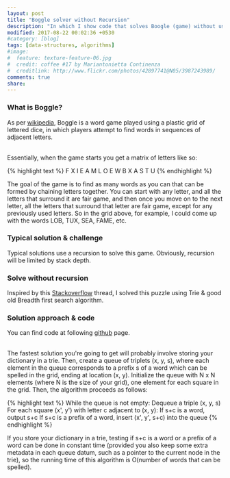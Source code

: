 ```yaml
---
layout: post
title: "Boggle solver without Recursion"
description: "In which I show code that solves Boogle (game) without using any recursion"
modified: 2017-08-22 00:02:36 +0530
#category: [blog]
tags: [data-structures, algorithms]
#image:
#  feature: texture-feature-06.jpg
#  credit: coffee #17 by Mariantonietta Continenza
#  creditlink: http://www.flickr.com/photos/42897741@N05/3987243989/
comments: true
share: 
---
```


### What is Boggle?

As per [wikipedia], Boggle is a word game played using a plastic grid of lettered dice, in which players attempt to find words in sequences of adjacent letters.  

<br/>
Essentially, when the game starts you get a matrix of letters like so:

{% highlight text %}
F X I E
A M L O
E W B X
A S T U
{% endhighlight %}

The goal of the game is to find as many words as you can that can be formed by chaining letters together. You can start with any letter, and all the letters that surround it are fair game, and then once you move on to the next letter, all the letters that surround that letter are fair game, except for any previously used letters. So in the grid above, for example, I could come up with the words LOB, TUX, SEA, FAME, etc. 

### Typical solution & challenge

Typical solutions use a recursion to solve this game. Obviously, recursion will be limited by stack depth.

### Solve without recursion

Inspired by this [Stackoverflow] thread, I solved this puzzle using Trie & good old Breadth first search algorithm.

### Solution approach & code

You can find code at following [github] page.

<br/>
The fastest solution you're going to get will probably involve storing your dictionary in a trie. Then, create a queue of triplets (x, y, s), where each element in the queue corresponds to a prefix s of a word which can be spelled in the grid, ending at location (x, y). Initialize the queue with N x N elements (where N is the size of your grid), one element for each square in the grid. Then, the algorithm proceeds as follows:

{% highlight text %}
While the queue is not empty:
  Dequeue a triple (x, y, s)
  For each square (x', y') with letter c adjacent to (x, y):
    If s+c is a word, output s+c
    If s+c is a prefix of a word, insert (x', y', s+c) into the queue
{% endhighlight %}

If you store your dictionary in a trie, testing if s+c is a word or a prefix of a word can be done in constant time (provided you also keep some extra metadata in each queue datum, such as a pointer to the current node in the trie), so the running time of this algorithm is O(number of words that can be spelled).

[wikipedia]:https://en.wikipedia.org/wiki/Boggle
[Stackoverflow]:https://stackoverflow.com/questions/746082/how-to-find-list-of-possible-words-from-a-letter-matrix-boggle-solver
[github]:https://github.com/manasvigupta/data-structure-algo/tree/master/src/main/java/bogglesolver
